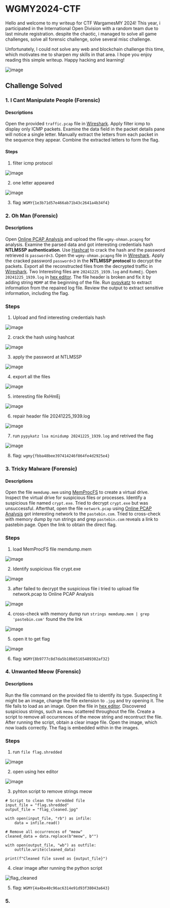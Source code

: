 # WGMY2024-CTF

Hello and welcome to my writeup for CTF WargamesMY 2024!
This year, i participated in the International Open Division with a random team due to last minute registration. despite the chaotic, i managed to solve all game challenges, solve all forensic challenge, solve several misc challenge.

Unfortunately, I could not solve any web and blockchain challenge this time, which motivates me to sharpen my skills in that area.
I hope you enjoy reading this simple writeup.
Happy hacking and learning!

![image](https://github.com/user-attachments/assets/ab082c26-f71e-472f-8c0f-1195757539ec)

## Challenge Solved

### 1. I Cant Manipulate People (Forensic)

#### Descriptions

Open the provided `traffic.pcap` file in [Wireshark](https://www.wireshark.org/download.html). Apply filter icmp to display only ICMP packets. Examine the data field in the packet details pane will notice a single letter. Manually extract the letters from each packet in the sequence they appear. Combine the extracted letters to form the flag.

#### Steps

1. filter icmp protocol

![image](https://github.com/user-attachments/assets/54a60b15-28ca-405f-9c3c-bd286f434f21)

2. one letter appeared

![image](https://github.com/user-attachments/assets/a5ab9574-56e0-4ed9-9044-341cec500264)

3. flag :`WGMY{1e3b71d57e466ab71b43c2641a4b34f4}`

### 2. Oh Man (Forensic)

#### Descriptions

Open [Online PCAP Analysis](https://apackets.com/upload) and upload the file `wgmy-ohman.pcapng` for analysis. Examine the parsed data and got interesting credentials hash **NTLMSSP authentication**. Use [Hashcat](https://hashcat.net/hashcat/) to crack the hash and the password retrieved is `password<3`. Open the `wgmy-ohman.pcapng` file in [Wireshark](https://www.wireshark.org/download.html). Apply the cracked password `password<3` in the **NTLMSSP protocol** to decrypt the packets. Export all the reconstructed files from the decrypted traffic in [Wireshark](https://www.wireshark.org/download.html). Two Interesting files are `20241225_1939.log` and `RxHmEj`. Open `20241225_1939.log` in [hex editor](https://mh-nexus.de/en/hxd/). The file header is broken and fix it by adding string `MDMP` at the beginning of the file. Run [pypykatz](https://github.com/skelsec/pypykatz) to extract information from the repaired log file. Review the output to extract sensitive information, including the flag.

### Steps

1. Upload and find interesting credentials hash

![image](https://github.com/user-attachments/assets/412a2564-224f-4fdc-a660-40679dd9a9d2)

2. crack the hash using hashcat

![image](https://github.com/user-attachments/assets/b5a659ee-62e8-44a5-9c1f-79e7d0709cb8)

3. apply the password at NTLMSSP

![image](https://github.com/user-attachments/assets/63c109a2-0680-4795-85ec-1e64285fad26)

4. export all the files

![image](https://github.com/user-attachments/assets/7bc6d311-3485-455a-b450-53a675ce026a)

5. interesting file RxHmEj

![image](https://github.com/user-attachments/assets/17fec123-e8c7-4d4a-bc55-accb8cc07b2f)

6. repair header file 20241225_1939.log

![image](https://github.com/user-attachments/assets/18fdf302-1178-4ead-981c-ac8534fc5041)

7. run `pypykatz lsa minidump 20241225_1939.log` and retrived the flag

![image](https://github.com/user-attachments/assets/184eec1a-4668-4b2e-9e19-8873e18f11e8)

8. flag: `wgmy{fbba48bee397414246f864fe4d2925e4}`

### 3. Tricky Malware (Forensic)

#### Descriptions

Open the file `memdump.mem` using [MemProcFS](https://github.com/ufrisk/MemProcFS) to create a virtual drive. Inspect the virtual drive for suspicious files or processes. Identify a suspicious file named `crypt.exe`. Tried to decrypt `crypt.exe` but was unsuccessful. Afterthat, open the file `network.pcap` using [Online PCAP Analysis](https://apackets.com/upload) got interesting network to the `pastebin.com`. Tried to cross-check with memory dump by run strings and grep `pastebin.com` reveals a link to pastebin page. Open the link to obtain the direct flag.

### Steps

1. load MemProcFS file memdump.mem

![image](https://github.com/user-attachments/assets/5757e477-e43d-44f7-9bc7-c52a81d9f0e9)

2. Identify suspicious file crypt.exe

![image](https://github.com/user-attachments/assets/bdfdf03f-ae29-48de-bef5-4962dcdd4433)

3. after failed to decrypt the suspicious file i tried to upload file network.pcap to Online PCAP Analysis

![image](https://github.com/user-attachments/assets/949d2314-d52b-431b-ba7f-ce2fd8b76791)

4. cross-check with memory dump run `strings memdump.mem | grep 'pastebin.com'` found the the link

![image](https://github.com/user-attachments/assets/cf627fdd-2ce9-44cb-8232-d165745d7764)

5. open it to get flag

![image](https://github.com/user-attachments/assets/c1218553-078a-40fc-9cb7-1a9cf941cd7b)

6. flag: `WGMY{8b9777c8d7da5b10b65165489302af32}`

### 4. Unwanted Meow (Forensic)

#### Descriptions

Run the file command on the provided file to identify its type. Suspecting it might be an image, change the file extension to `.jpg` and try opening it. The file fails to load as an image. Open the file in [hex editor](https://mh-nexus.de/en/hxd/). Discovered suspicious strings, such as `meow`. scattered throughout the file. Create a script to remove all occurrences of the meow string and recontruct the file. After running the script, obtain a clear image file. Open the image, which now loads correctly. The flag is embedded within in the images.

### Steps

1. run `file flag.shredded`

![image](https://github.com/user-attachments/assets/980faa51-2a5f-45b6-b194-954960d880a4)

2. open using hex editor

![image](https://github.com/user-attachments/assets/926742c5-8024-4033-a2c7-8e3c2fa22c38)

3. pyhton script to remove strings meow

```
# Script to clean the shredded file
input_file = "flag.shredded"
output_file = "flag_cleaned.jpg"

with open(input_file, "rb") as infile:
    data = infile.read()

# Remove all occurrences of "meow"
cleaned_data = data.replace(b"meow", b"")

with open(output_file, "wb") as outfile:
    outfile.write(cleaned_data)

print(f"Cleaned file saved as {output_file}")

```
4. clear image after running the python script

![flag_cleaned](https://github.com/user-attachments/assets/97b30a45-7ba3-47c2-85dc-1ebc44403714)

5. flag: `WGMY{4a4be40c96ac6314e91d93f38043a643}`

### 5.
